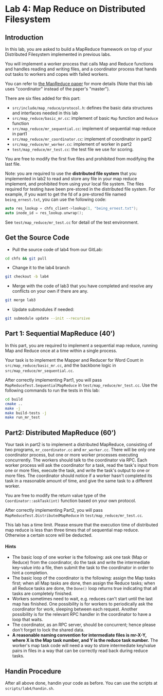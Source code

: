 # Lab 4: Map Reduce on Distributed Filesystem

## Introduction

In this lab, you are asked to build a MapReduce framework on top of your Distributed Filesystem implemented in previous labs.

You will implement a worker process that calls Map and Reduce functions and handles reading and writing files, and a coordinator process that hands out tasks to workers and copes with failed workers.

You can refer to [the MapReduce paper](https://www.usenix.org/legacy/events/osdi04/tech/full_papers/dean/dean.pdf) for more details (Note that this lab uses "coordinator" instead of the paper's "master").

There are six files added for this part:

- `src/include/map_reduce/protocol.h`: defines the basic data structures and interfaces needed in this lab
- `src/map_reduce/basic_mr.cc`: implement of basic  `Map` function and `Reduce` function
- `src/map_reduce/mr_sequential.cc`: implement of sequential map reduce in part1
- `src/map_reduce/mr_coordinator.cc`: implement of coordinator in part2
- `src/map_reduce/mr_worker.cc`: implement of worker in part2
- `test/map_reduce/mr_test.cc`: the test file we use for scoring.

You are free to modify the first five files and prohibited from modifying the last file.

Note: you are required to use the **distributed file system** that you implemented in lab2 to read and store any file in your map reduce implement, and prohibited from using your local file system. The files required for testing have been pre-stored in the distributed file system. For example, if you want to get the fd of a pre-stored file named `being_ernest.txt`, you can use the following code:

```cpp
auto res_lookup = chfs_client->lookup(1, "being_ernest.txt");
auto inode_id = res_lookup.unwrap();
```

See `test/map_reduce/mr_test.cc` for detail of the test environment.

## Get the Source Code

- Pull the source code of lab4 from our GitLab:

```sh
cd chfs && git pull
```

- Change it to the lab4 branch

```sh
git checkout -b lab4
```

- Merge with the code of lab3 that you have completed and resolve any conflicts on your own if there are any.

```sh
git merge lab3
```

- Update submodules if needed:

```sh
git submodule update --init --recursive
```

## Part 1: Sequential MapReduce (40')

In this part, you are required to implement a sequential map reduce, running Map and Reduce once at a time within a single process.

Your task is to implement the Mapper and Reducer for Word Count in `src/map_reduce/basic_mr.cc`, and the backbone logic in `src/map_reduce/mr_sequential.cc`.

After correctly implementing Part1, you will pass `MapReduceTest.SequentialMapReduce` in `test/map_reduce/mr_test.cc`. Use the following commands to run the tests in this lab:

```sh
cd build
cmake ..
make -j
make build-tests -j
make run_mr_test
```

## Part2: Distributed MapReduce (60')

Your task in part2 is to implement a distributed MapReduce, consisting of two programs, `mr_coordinator.cc` and `mr_worker.cc`. There will be only one coordinator process, but one or more worker processes executing concurrently. The workers should talk to the coordinator via RPC. Each worker process will ask the coordinator for a task, read the task's input from one or more files, execute the task, and write the task's output to one or more files. The coordinator should notice if a worker hasn't completed its task in a reasonable amount of time, and give the same task to a different worker.

You are free to modify the return value type of the `Coordinator::askTask(int)` function based on your own protocol.

After correctly implementing Part2, you will pass `MapReduceTest.DistributedMapReduce` in `test/map_reduce/mr_test.cc`.

This lab has a time limit. Please ensure that the execution time of distributed map reduce is less than three times that of sequential map reduce. Otherwise a certain score will be deducted.

#### Hints

- The basic loop of one worker is the following: ask one task (Map or Reduce) from the coordinator, do the task and write the intermediate key-value into a file, then submit the task to the coordinator in order to hint a completion.
- The basic loop of the coordinator is the following: assign the Map tasks first; when all Map tasks are done, then assign the Reduce tasks; when all Reduce tasks are done, the `Done()` loop returns true indicating that all tasks are completely finished.
- Workers sometimes need to wait, e.g. reduces can't start until the last map has finished. One possibility is for workers to periodically ask the coordinator for work, sleeping between each request. Another possibility is for the relevant RPC handler in the coordinator to have a loop that waits.
- The coordinator, as an RPC server, should be concurrent; hence please don't forget to lock the shared data.
- **A reasonable naming convention for intermediate files is mr-X-Y, where X is the Map task number, and Y is the reduce task number.** The worker's map task code will need a way to store intermediate key/value pairs in files in a way that can be correctly read back during reduce tasks.

## Handin Procedure

After all above done, handin your code as before. You can use the scripts at `scripts/lab4/handin.sh`.
